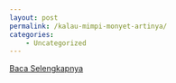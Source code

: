 ```yaml
---
layout: post
permalink: /kalau-mimpi-monyet-artinya/
categories:
    - Uncategorized
---
```


[Baca Selengkapnya](/10)
